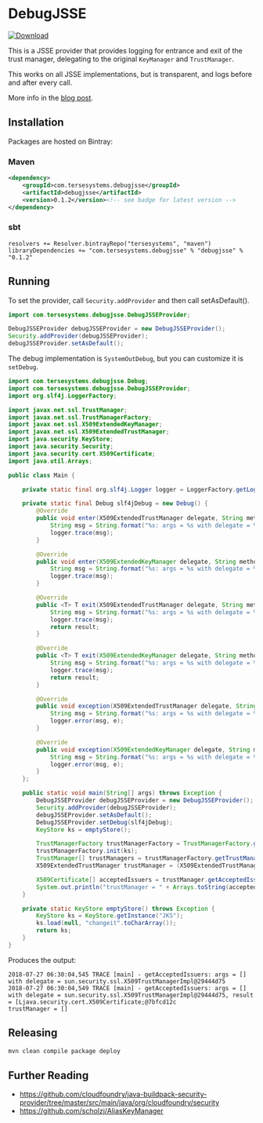 # DebugJSSE

[ ![Download](https://api.bintray.com/packages/tersesystems/maven/debugjsse/images/download.svg) ](https://bintray.com/tersesystems/maven/debugjsse/_latestVersion)

This is a JSSE provider that provides logging for entrance and exit of the trust manager, delegating to the original `KeyManager` and `TrustManager`.

This works on all JSSE implementations, but is transparent, and logs before and after every call.

More info in the [blog post](https://tersesystems.com/blog/2018/07/27/debug-java-tls-ssl-provider/).

## Installation

Packages are hosted on Bintray:

### Maven

```xml
<dependency>
    <groupId>com.tersesystems.debugjsse</groupId>
    <artifactId>debugjsse</artifactId>
    <version>0.1.2</version><!-- see badge for latest version -->
</dependency>
```

### sbt

```
resolvers += Resolver.bintrayRepo("tersesystems", "maven")
libraryDependencies += "com.tersesystems.debugjsse" % "debugjsse" % "0.1.2"
```

## Running

To set the provider, call `Security.addProvider` and then call setAsDefault().

```java
import com.tersesystems.debugjsse.DebugJSSEProvider;

DebugJSSEProvider debugJSSEProvider = new DebugJSSEProvider();
Security.addProvider(debugJSSEProvider);
debugJSSEProvider.setAsDefault();
```

The debug implementation is `SystemOutDebug`, but you can customize it is `setDebug`.

```java
import com.tersesystems.debugjsse.Debug;
import com.tersesystems.debugjsse.DebugJSSEProvider;
import org.slf4j.LoggerFactory;

import javax.net.ssl.TrustManager;
import javax.net.ssl.TrustManagerFactory;
import javax.net.ssl.X509ExtendedKeyManager;
import javax.net.ssl.X509ExtendedTrustManager;
import java.security.KeyStore;
import java.security.Security;
import java.security.cert.X509Certificate;
import java.util.Arrays;

public class Main {

    private static final org.slf4j.Logger logger = LoggerFactory.getLogger("Main");

    private static final Debug slf4jDebug = new Debug() {
        @Override
        public void enter(X509ExtendedTrustManager delegate, String method, Object[] args) {
            String msg = String.format("%s: args = %s with delegate = %s", method, Arrays.toString(args), delegate);
            logger.trace(msg);
        }

        @Override
        public void enter(X509ExtendedKeyManager delegate, String method, Object[] args) {
            String msg = String.format("%s: args = %s with delegate = %s", method, Arrays.toString(args), delegate);
            logger.trace(msg);
        }

        @Override
        public <T> T exit(X509ExtendedTrustManager delegate, String method, T result, Object[] args) {
            String msg = String.format("%s: args = %s with delegate = %s, result = %s", method, Arrays.toString(args), delegate, result);
            logger.trace(msg);
            return result;
        }

        @Override
        public <T> T exit(X509ExtendedKeyManager delegate, String method, T result, Object[] args) {
            String msg = String.format("%s: args = %s with delegate = %s, result = %s", method, Arrays.toString(args), delegate, result);
            logger.trace(msg);
            return result;
        }

        @Override
        public void exception(X509ExtendedTrustManager delegate, String method, Exception e, Object[] args) {
            String msg = String.format("%s: args = %s with delegate = %s", method, Arrays.toString(args), delegate);
            logger.error(msg, e);
        }

        @Override
        public void exception(X509ExtendedKeyManager delegate, String method, Exception e, Object[] args) {
            String msg = String.format("%s: args = %s with delegate = %s", method, Arrays.toString(args), delegate);
            logger.error(msg, e);
        }
    };

    public static void main(String[] args) throws Exception {
        DebugJSSEProvider debugJSSEProvider = new DebugJSSEProvider();
        Security.addProvider(debugJSSEProvider);
        debugJSSEProvider.setAsDefault();
        DebugJSSEProvider.setDebug(slf4jDebug);
        KeyStore ks = emptyStore();

        TrustManagerFactory trustManagerFactory = TrustManagerFactory.getInstance(TrustManagerFactory.getDefaultAlgorithm());
        trustManagerFactory.init(ks);
        TrustManager[] trustManagers = trustManagerFactory.getTrustManagers();
        X509ExtendedTrustManager trustManager = (X509ExtendedTrustManager) trustManagers[0];

        X509Certificate[] acceptedIssuers = trustManager.getAcceptedIssuers();
        System.out.println("trustManager = " + Arrays.toString(acceptedIssuers));
    }

    private static KeyStore emptyStore() throws Exception {
        KeyStore ks = KeyStore.getInstance("JKS");
        ks.load(null, "changeit".toCharArray());
        return ks;
    }
}
```

Produces the output:

```
2018-07-27 06:30:04,545 TRACE [main] - getAcceptedIssuers: args = [] with delegate = sun.security.ssl.X509TrustManagerImpl@29444d75
2018-07-27 06:30:04,549 TRACE [main] - getAcceptedIssuers: args = [] with delegate = sun.security.ssl.X509TrustManagerImpl@29444d75, result = [Ljava.security.cert.X509Certificate;@7bfcd12c
trustManager = []
```

## Releasing

```bash
mvn clean compile package deploy
```

## Further Reading

* https://github.com/cloudfoundry/java-buildpack-security-provider/tree/master/src/main/java/org/cloudfoundry/security
* https://github.com/scholzj/AliasKeyManager
